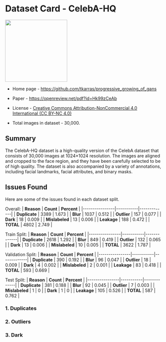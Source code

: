 # Dataset Card - CelebA-HQ
<img src="https://pythonawesome.com/content/images/2018/07/celebA-HQ.jpg" height="200" />


+ Home page - https://github.com/tkarras/progressive_growing_of_gans

+ Paper - https://openreview.net/pdf?id=Hk99zCeAb

+ License - [Creative Commons Attribution-NonCommercial 4.0 International (CC BY-NC 4.0)](https://creativecommons.org/licenses/by-nc/4.0/)

+ Total images in dataset - 30,000.

## Summary
The CelebA-HQ dataset is a high-quality version of the CelebA dataset that consists of 30,000 images at 1024×1024 resolution. The images are aligned and cropped to the face region, and they have been carefully selected to be of high quality. The dataset is also accompanied by a variety of annotations, including facial landmarks, facial attributes, and binary masks.

## Issues Found
Here are some of the issues found in each dataset split.

Overall:
| **Reason**     | **Count** | **Percent** |
|----------------|-----------|-------------|
| **Duplicate**  | 3389      | 1.673       |
| **Blur**       | 1037      | 0.512       |
| **Outlier**    | 157       | 0.077       |
| **Dark**       | 18        | 0.009       |
| **Mislabeled** | 13        | 0.006       |
| **Leakage**    | 188       | 0.472       |
| **TOTAL**      | 4802      | 2.749       |

Train Split:
| **Reason**     | **Count** | **Percent** |
|----------------|-----------|-------------|
| **Duplicate**  | 2618      | 1.292       |
| **Blur**       | 849       | 0.419       |
| **Outlier**    | 132       | 0.065       |
| **Dark**       | 13        | 0.006       |
| **Mislabeled** | 10        | 0.005       |
| **TOTAL**      | 3622      | 1.787       |


Validation Split:
| **Reason**     | **Count** | **Percent** |
|----------------|-----------|-------------|
| **Duplicate**  | 390       | 0.192       |
| **Blur**       | 96        | 0.047       |
| **Outlier**    | 18        | 0.009       |
| **Dark**       | 4         | 0.002       |
| **Mislabeled** | 2         | 0.001       |
| **Leakage**    | 83        | 0.418       |
| **TOTAL**      | 593       | 0.669       |

Test Split:
| **Reason**     | **Count** | **Percent** |
|----------------|-----------|-------------|
| **Duplicate**  | 381       | 0.188       |
| **Blur**       | 92        | 0.045       |
| **Outlier**    | 7         | 0.003       |
| **Mislabeled** | 1         | 0           |
| **Dark**       | 1         | 0           |
| **Leakage**    | 105       | 0.526       |
| **TOTAL**      | 587       | 0.762       |


### 1. Duplicates


### 2. Outliers


### 3. Dark
